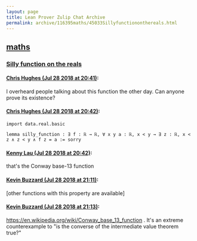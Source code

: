```yaml
---
layout: page
title: Lean Prover Zulip Chat Archive 
permalink: archive/116395maths/45033Sillyfunctiononthereals.html
---
```


## [maths](index.html)
### [Silly function on the reals](45033Sillyfunctiononthereals.html)

#### [Chris Hughes (Jul 28 2018 at 20:41)](https://leanprover.zulipchat.com/#narrow/stream/116395-maths/topic/Silly%20function%20on%20the%20reals/near/130481903):
I overheard people talking about this function the other day. Can anyone prove its existence?

#### [Chris Hughes (Jul 28 2018 at 20:42)](https://leanprover.zulipchat.com/#narrow/stream/116395-maths/topic/Silly%20function%20on%20the%20reals/near/130481906):
```lean
import data.real.basic

lemma silly_function : ∃ f : ℝ → ℝ, ∀ x y a : ℝ, x < y → ∃ z : ℝ, x < z ∧ z < y ∧ f z = a := sorry
```

#### [Kenny Lau (Jul 28 2018 at 20:42)](https://leanprover.zulipchat.com/#narrow/stream/116395-maths/topic/Silly%20function%20on%20the%20reals/near/130481954):
that's the Conway base-13 function

#### [Kevin Buzzard (Jul 28 2018 at 21:11)](https://leanprover.zulipchat.com/#narrow/stream/116395-maths/topic/Silly%20function%20on%20the%20reals/near/130482878):
[other functions with this property are available]

#### [Kevin Buzzard (Jul 28 2018 at 21:13)](https://leanprover.zulipchat.com/#narrow/stream/116395-maths/topic/Silly%20function%20on%20the%20reals/near/130482926):
https://en.wikipedia.org/wiki/Conway_base_13_function . It's an extreme counterexample to "is the converse of the intermediate value theorem true?"

